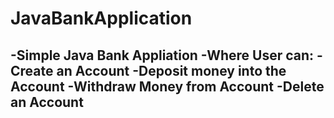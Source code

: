 # JavaBankApplication
-Simple Java Bank Appliation 
-Where User can:
-Create an Account
-Deposit money into the Account 
-Withdraw Money from Account 
-Delete an Account 
--------------------------
